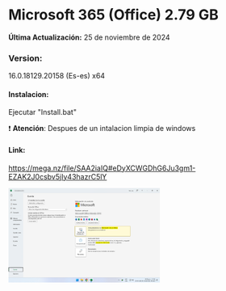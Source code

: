 # Microsoft 365 (Office) 2.79 GB

**Última Actualización:** 25 de noviembre de 2024

### Version:
16.0.18129.20158 (Es-es) x64

#### Instalacion:
Ejecutar "Install.bat"

:exclamation: **Atención**: Despues de un intalacion limpia de windows

#### Link:
https://mega.nz/file/SAA2iaIQ#eDyXCWGDhG6Ju3gm1-EZAK2J0csbv5jIy43hazrC5lY

<img src="M365.png" alt="Logo de mi proyecto" width="300" />
